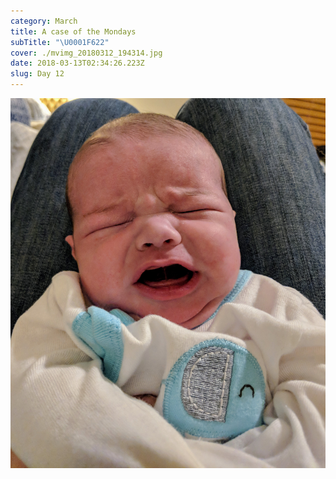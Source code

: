 ```yaml
---
category: March
title: A case of the Mondays
subTitle: "\U0001F622"
cover: ./mvimg_20180312_194314.jpg
date: 2018-03-13T02:34:26.223Z
slug: Day 12
---
```

![null](./mvimg_20180312_194314.jpg)
